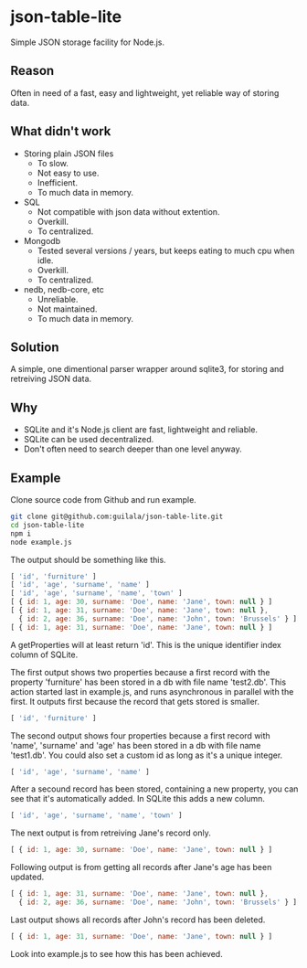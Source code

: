 # json-table-lite
Simple JSON storage facility for Node.js.

## Reason
Often in need of a fast, easy and lightweight, yet reliable way of storing data.

## What didn't work
* Storing plain JSON files
   * To slow.
   * Not easy to use.
   * Inefficient.
   * To much data in memory.
* SQL
   * Not compatible with json data without extention.
   * Overkill.
   * To centralized.
* Mongodb
   * Tested several versions / years, but keeps eating to much cpu when idle.
   * Overkill.
   * To centralized.
* nedb, nedb-core, etc
   * Unreliable.
   * Not maintained.
   * To much data in memory.

## Solution
A simple, one dimentional parser wrapper around sqlite3, for storing and retreiving JSON data.

## Why
* SQLite and it's Node.js client are fast, lightweight and reliable.
* SQLite can be used decentralized.
* Don't often need to search deeper than one level anyway.

## Example
Clone source code from Github and run example.
```bash
git clone git@github.com:guilala/json-table-lite.git
cd json-table-lite
npm i
node example.js
```

The output should be something like this.
```javascript
[ 'id', 'furniture' ]
[ 'id', 'age', 'surname', 'name' ]
[ 'id', 'age', 'surname', 'name', 'town' ]
[ { id: 1, age: 30, surname: 'Doe', name: 'Jane', town: null } ]
[ { id: 1, age: 31, surname: 'Doe', name: 'Jane', town: null },
  { id: 2, age: 36, surname: 'Doe', name: 'John', town: 'Brussels' } ]
[ { id: 1, age: 31, surname: 'Doe', name: 'Jane', town: null } ]
```

A getProperties will at least return 'id'. This is the unique identifier index column of SQLite.

The first output shows two properties because a first record with the property 'furniture' has been stored in a db with file name 'test2.db'. This action started last in example.js, and runs asynchronous in parallel with the first. It outputs first because the record that gets stored is smaller.
```javascript
[ 'id', 'furniture' ]
```

The second output shows four properties because a first record with 'name', 'surname' and 'age' has been stored in a db with file name 'test1.db'. You could also set a custom id as long as it's a unique integer.
```javascript
[ 'id', 'age', 'surname', 'name' ]
```

After a secound record has been stored, containing a new property, you can see that it's automatically added. In SQLite this adds a new column.
```javascript
[ 'id', 'age', 'surname', 'name', 'town' ]
```

The next output is from retreiving Jane's record only.
```javascript
[ { id: 1, age: 30, surname: 'Doe', name: 'Jane', town: null } ]
```

Following output is from getting all records after Jane's age has been updated.
```javascript
[ { id: 1, age: 31, surname: 'Doe', name: 'Jane', town: null },
  { id: 2, age: 36, surname: 'Doe', name: 'John', town: 'Brussels' } ]
```

Last output shows all records after John's record has been deleted.
```javascript
[ { id: 1, age: 31, surname: 'Doe', name: 'Jane', town: null } ]
```

Look into example.js to see how this has been achieved.


